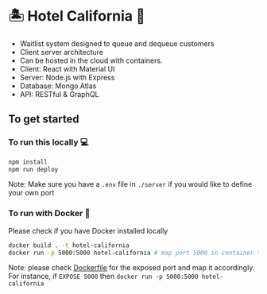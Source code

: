 # 🏝 Hotel California 🏨

- Waitlist system designed to queue and dequeue customers
- Client server architecture
- Can be hosted in the cloud with containers.
- Client: React with Material UI
- Server: Node.js with Express
- Database: Mongo Atlas
- API: RESTful & GraphQL

## To get started

### To run this locally 💻

```bash
npm install
npm run deploy
```

Note: Make sure you have a `.env` file in `./server` if you would like to define your own port

### To run with Docker 🐳  
Please check if you have Docker installed locally

```bash
docker build . -t hotel-california
docker run -p 5000:5000 hotel-california # map port 5000 in container to port 5000 on Docker host
```

Note: please check [Dockerfile](./Dockerfile) for the exposed port and map it accordingly. For instance, if `EXPOSE 5000` then `docker run -p 5000:5000 hotel-california`

